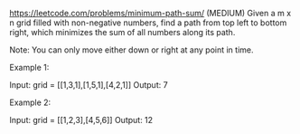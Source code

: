 https://leetcode.com/problems/minimum-path-sum/
(MEDIUM)
Given a m x n grid filled with non-negative numbers, find a path from top left to bottom right, which minimizes the sum of all numbers along its path.

Note: You can only move either down or right at any point in time.


Example 1:

Input: grid = [[1,3,1],[1,5,1],[4,2,1]]
Output: 7

Example 2:

Input: grid = [[1,2,3],[4,5,6]]
Output: 12
